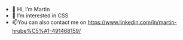 - 👋 Hi, I’m Martin
- 👀 I’m interested in CSS
- 📫You can also contact me on https://www.linkedin.com/in/martin-hrube%C5%A1-491468159/
